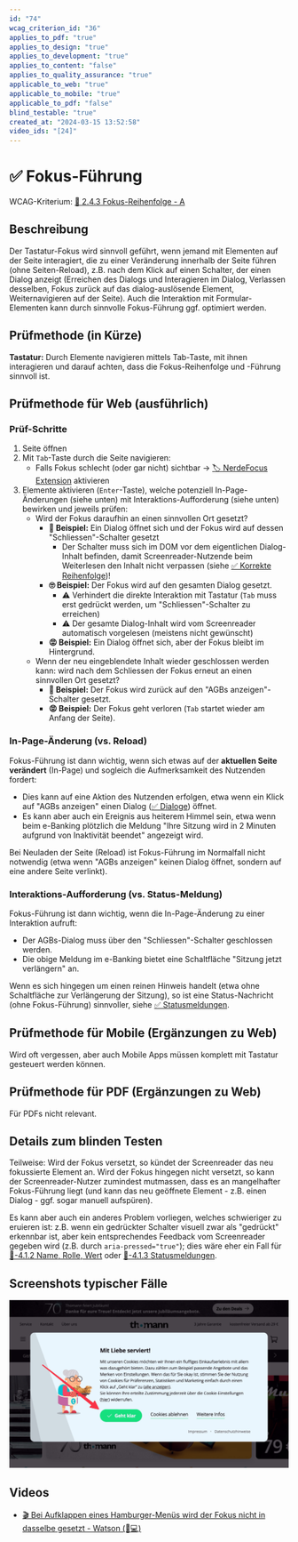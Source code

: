 ```yaml
---
id: "74"
wcag_criterion_id: "36"
applies_to_pdf: "true"
applies_to_design: "true"
applies_to_development: "true"
applies_to_content: "false"
applies_to_quality_assurance: "true"
applicable_to_web: "true"
applicable_to_mobile: "true"
applicable_to_pdf: "false"
blind_testable: "true"
created_at: "2024-03-15 13:52:58"
video_ids: "[24]"
---
```


# ✅ Fokus-Führung

WCAG-Kriterium: [📜 2.4.3 Fokus-Reihenfolge - A](..)

## Beschreibung

Der Tastatur-Fokus wird sinnvoll geführt, wenn jemand mit Elementen auf der Seite interagiert, die zu einer Veränderung innerhalb der Seite führen (ohne Seiten-Reload), z.B. nach dem Klick auf einen Schalter, der einen Dialog anzeigt (Erreichen des Dialogs und Interagieren im Dialog, Verlassen desselben, Fokus zurück auf das dialog-auslösende Element, Weiternavigieren auf der Seite). Auch die Interaktion mit Formular-Elementen kann durch sinnvolle Fokus-Führung ggf. optimiert werden.

## Prüfmethode (in Kürze)

**Tastatur:** Durch Elemente navigieren mittels Tab-Taste, mit ihnen interagieren und darauf achten, dass die Fokus-Reihenfolge und -Führung sinnvoll ist.

## Prüfmethode für Web (ausführlich)

### Prüf-Schritte

1. Seite öffnen
1. Mit `Tab`-Taste durch die Seite navigieren:
    - Falls Fokus schlecht (oder gar nicht) sichtbar → [🏷️ NerdeFocus Extension](/de/tags/nerdefocus-extension) aktivieren
1. Elemente aktivieren (`Enter`-Taste), welche potenziell In-Page-Änderungen (siehe unten) mit Interaktions-Aufforderung (siehe unten) bewirken und jeweils prüfen:
    - Wird der Fokus daraufhin an einen sinnvollen Ort gesetzt?
        - **🙂 Beispiel:** Ein Dialog öffnet sich und der Fokus wird auf dessen "Schliessen"-Schalter gesetzt
            - Der Schalter muss sich im DOM vor dem eigentlichen Dialog-Inhalt befinden, damit Screenreader-Nutzende beim Weiterlesen den Inhalt nicht verpassen (siehe [✅ Korrekte Reihenfolge](/de/wcag/1.3.2-bedeutungsvolle-reihenfolge/korrekte-reihenfolge))!
        - **🙄 Beispiel:** Der Fokus wird auf den gesamten Dialog gesetzt.
            - ⚠️ Verhindert die direkte Interaktion mit Tastatur (`Tab` muss erst gedrückt werden, um "Schliessen"-Schalter zu erreichen)
            - ⚠️ Der gesamte Dialog-Inhalt wird vom Screenreader automatisch vorgelesen (meistens nicht gewünscht)
        - **😡 Beispiel:** Ein Dialog öffnet sich, aber der Fokus bleibt im Hintergrund.
    - Wenn der neu eingeblendete Inhalt wieder geschlossen werden kann: wird nach dem Schliessen der Fokus erneut an einen sinnvollen Ort gesetzt?
        - **🙂 Beispiel:** Der Fokus wird zurück auf den "AGBs anzeigen"-Schalter gesetzt.
        - **😡 Beispiel:** Der Fokus geht verloren (`Tab` startet wieder am Anfang der Seite).

### In-Page-Änderung (vs. Reload)

Fokus-Führung ist dann wichtig, wenn sich etwas auf der **aktuellen Seite verändert** (In-Page) und sogleich die Aufmerksamkeit des Nutzenden fordert:

- Dies kann auf eine Aktion des Nutzenden erfolgen, etwa wenn ein Klick auf "AGBs anzeigen" einen Dialog ([✅ Dialoge](/de/wcag/4.1.2a-erweiterte-steuerelemente-widgets/dialoge)) öffnet.
- Es kann aber auch ein Ereignis aus heiterem Himmel sein, etwa wenn beim e-Banking plötzlich die Meldung "Ihre Sitzung wird in 2 Minuten aufgrund von Inaktivität beendet" angezeigt wird.

Bei Neuladen der Seite (Reload) ist Fokus-Führung im Normalfall nicht notwendig (etwa wenn "AGBs anzeigen" keinen Dialog öffnet, sondern auf eine andere Seite verlinkt).

### Interaktions-Aufforderung (vs. Status-Meldung)

Fokus-Führung ist dann wichtig, wenn die In-Page-Änderung zu einer Interaktion aufruft:

- Der AGBs-Dialog muss über den "Schliessen"-Schalter geschlossen werden.
- Die obige Meldung im e-Banking bietet eine Schaltfläche "Sitzung jetzt verlängern" an.

Wenn es sich hingegen um einen reinen Hinweis handelt (etwa ohne Schaltfläche zur Verlängerung der Sitzung), so ist eine Status-Nachricht (ohne Fokus-Führung) sinnvoller, siehe [✅ Statusmeldungen](/de/wcag/4.1.3-statusmeldungen/statusmeldungen).

## Prüfmethode für Mobile (Ergänzungen zu Web)

Wird oft vergessen, aber auch Mobile Apps müssen komplett mit Tastatur gesteuert werden können.

## Prüfmethode für PDF (Ergänzungen zu Web)

Für PDFs nicht relevant.

## Details zum blinden Testen

Teilweise: Wird der Fokus versetzt, so kündet der Screenreader das neu fokussierte Element an. Wird der Fokus hingegen nicht versetzt, so kann der Screenreader-Nutzer zumindest mutmassen, dass es an mangelhafter Fokus-Führung liegt (und kann das neu geöffnete Element - z.B. einen Dialog - ggf. sogar manuell aufspüren).

Es kann aber auch ein anderes Problem vorliegen, welches schwieriger zu eruieren ist: z.B. wenn ein gedrückter Schalter visuell zwar als "gedrückt" erkennbar ist, aber kein entsprechendes Feedback vom Screenreader gegeben wird (z.B. durch `aria-pressed="true"`); dies wäre eher ein Fall für [📜-4.1.2 Name, Rolle, Wert](/de/wcag/4.1.2-name-rolle-wert) oder [📜-4.1.3 Statusmeldungen](/de/wcag/4.1.3-statusmeldungen).

## Screenshots typischer Fälle

![Fokus sollte direkt in Cookie-Banner gesetzt werden](images/fokus-sollte-direkt-in-cookie-banner-gesetzt-werden.png)

## Videos

- [🎬 Bei Aufklappen eines Hamburger-Menüs wird der Fokus nicht in dasselbe gesetzt - Watson (🚨💻)](/de/videos/bei-aufklappen-eines-hamburger-menues-wird-der-fokus-nicht-in-dasselbe-gesetzt-watson)

